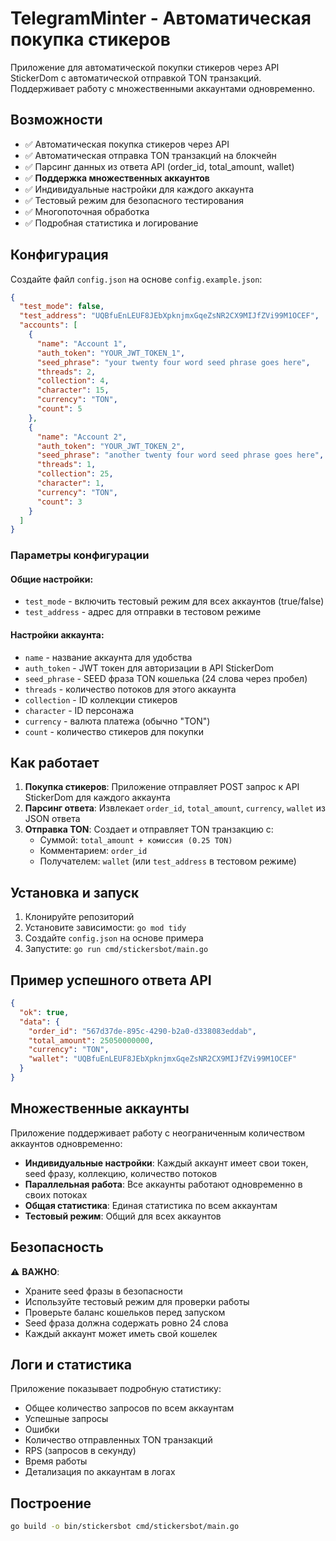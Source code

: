 # TelegramMinter - Автоматическая покупка стикеров

Приложение для автоматической покупки стикеров через API StickerDom с автоматической отправкой TON транзакций. Поддерживает работу с множественными аккаунтами одновременно.

## Возможности

- ✅ Автоматическая покупка стикеров через API
- ✅ Автоматическая отправка TON транзакций на блокчейн
- ✅ Парсинг данных из ответа API (order_id, total_amount, wallet)
- ✅ **Поддержка множественных аккаунтов**
- ✅ Индивидуальные настройки для каждого аккаунта
- ✅ Тестовый режим для безопасного тестирования
- ✅ Многопоточная обработка
- ✅ Подробная статистика и логирование

## Конфигурация

Создайте файл `config.json` на основе `config.example.json`:

```json
{
  "test_mode": false,
  "test_address": "UQBfuEnLEUF8JEbXpknjmxGqeZsNR2CX9MIJfZVi99M1OCEF",
  "accounts": [
    {
      "name": "Account 1",
      "auth_token": "YOUR_JWT_TOKEN_1",
      "seed_phrase": "your twenty four word seed phrase goes here",
      "threads": 2,
      "collection": 4,
      "character": 15,
      "currency": "TON",
      "count": 5
    },
    {
      "name": "Account 2",
      "auth_token": "YOUR_JWT_TOKEN_2", 
      "seed_phrase": "another twenty four word seed phrase goes here",
      "threads": 1,
      "collection": 25,
      "character": 1,
      "currency": "TON",
      "count": 3
    }
  ]
}
```

### Параметры конфигурации

#### Общие настройки:
- `test_mode` - включить тестовый режим для всех аккаунтов (true/false)
- `test_address` - адрес для отправки в тестовом режиме

#### Настройки аккаунта:
- `name` - название аккаунта для удобства
- `auth_token` - JWT токен для авторизации в API StickerDom
- `seed_phrase` - SEED фраза TON кошелька (24 слова через пробел)
- `threads` - количество потоков для этого аккаунта
- `collection` - ID коллекции стикеров
- `character` - ID персонажа
- `currency` - валюта платежа (обычно "TON")
- `count` - количество стикеров для покупки

## Как работает

1. **Покупка стикеров**: Приложение отправляет POST запрос к API StickerDom для каждого аккаунта
2. **Парсинг ответа**: Извлекает `order_id`, `total_amount`, `currency`, `wallet` из JSON ответа
3. **Отправка TON**: Создает и отправляет TON транзакцию с:
   - Суммой: `total_amount + комиссия (0.25 TON)`
   - Комментарием: `order_id`
   - Получателем: `wallet` (или `test_address` в тестовом режиме)

## Установка и запуск

1. Клонируйте репозиторий
2. Установите зависимости: `go mod tidy`
3. Создайте `config.json` на основе примера
4. Запустите: `go run cmd/stickersbot/main.go`

## Пример успешного ответа API

```json
{
  "ok": true,
  "data": {
    "order_id": "567d37de-895c-4290-b2a0-d338083eddab",
    "total_amount": 25050000000,
    "currency": "TON",
    "wallet": "UQBfuEnLEUF8JEbXpknjmxGqeZsNR2CX9MIJfZVi99M1OCEF"
  }
}
```

## Множественные аккаунты

Приложение поддерживает работу с неограниченным количеством аккаунтов одновременно:

- **Индивидуальные настройки**: Каждый аккаунт имеет свои токен, seed фразу, коллекцию, количество потоков
- **Параллельная работа**: Все аккаунты работают одновременно в своих потоках
- **Общая статистика**: Единая статистика по всем аккаунтам
- **Тестовый режим**: Общий для всех аккаунтов

## Безопасность

⚠️ **ВАЖНО**: 
- Храните seed фразы в безопасности
- Используйте тестовый режим для проверки работы
- Проверьте баланс кошельков перед запуском
- Seed фраза должна содержать ровно 24 слова
- Каждый аккаунт может иметь свой кошелек

## Логи и статистика

Приложение показывает подробную статистику:
- Общее количество запросов по всем аккаунтам
- Успешные запросы
- Ошибки
- Количество отправленных TON транзакций
- RPS (запросов в секунду)
- Время работы
- Детализация по аккаунтам в логах

## Построение

```bash
go build -o bin/stickersbot cmd/stickersbot/main.go
```